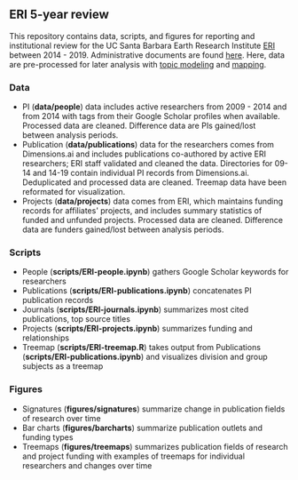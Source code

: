 ## ERI 5-year review
This repository contains data, scripts, and figures for reporting and institutional review for the UC Santa Barbara Earth Research Institute [ERI](https://www.eri.ucsb.edu/) between 2014 - 2019. Administrative documents are found [here](https://adminweb.eri.ucsb.edu/Review/ReviewDocuments/). Here, data are pre-processed for later analysis with [topic modeling](https://github.com/saralafia/ERI-maps) and [mapping](https://github.com/saralafia/ERI-dashboard).

### Data

- PI (**data/people**) data includes active researchers from 2009 - 2014 and from 2014 with tags from their Google Scholar profiles when available. Processed data are cleaned. Difference data are PIs gained/lost between analysis periods.
- Publication (**data/publications**) data for the researchers comes from Dimensions.ai and includes publications co-authored by active ERI researchers; ERI staff validated and cleaned the data. Directories for 09-14 and 14-19 contain individual PI records from Dimensions.ai. Deduplicated and processed data are cleaned. Treemap data have been reformated for visualization.
- Projects (**data/projects**) data comes from ERI, which maintains funding records for affiliates' projects, and includes summary statistics of funded and unfunded projects. Processed data are cleaned. Difference data are funders gained/lost between analysis periods.

### Scripts

- People (**scripts/ERI-people.ipynb**) gathers Google Scholar keywords for researchers
- Publications (**scripts/ERI-publications.ipynb**) concatenates PI publication records
- Journals (**scripts/ERI-journals.ipynb**) summarizes most cited publications, top source titles
- Projects (**scripts/ERI-projects.ipynb**) summarizes funding and relationships
- Treemap (**scripts/ERI-treemap.R**) takes output from Publications (**scripts/ERI-publications.ipynb**) and visualizes division and group subjects as a treemap

### Figures

- Signatures (**figures/signatures**) summarize change in publication fields of research over time
- Bar charts (**figures/barcharts**) summarize publication outlets and funding types
- Treemaps (**figures/treemaps**) summarizes publication fields of research and project funding with examples of treemaps for individual researchers and changes over time

